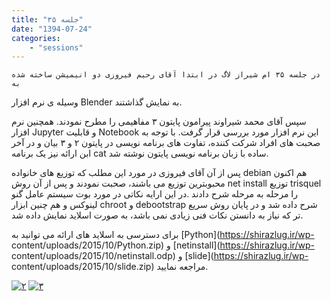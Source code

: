 ```yaml
---
title: "جلسه ۳۵"
date: "1394-07-24"
categories:
    - "sessions"
---
```

    در جلسه ۳۵ ام شیراز لاگ در ابتدا آقای رحیم فیروزی دو انیمیشن ساخته شده به
وسیله ی نرم افزار Blender به نمایش گذاشتند.

سپس آقای محمد شیراوند پیرامون پایتون ۳ مفاهیمی را مطرح نمودند. همچنین نرم
افزار Jupyter و قابلیت Notebook این نرم افزار مورد بررسی قرار گرفت. با توجه به
صحبت های افراد شرکت کننده، تفاوت های برنامه نویسی در پایتون ۲ و ۳ بیان و در
آخر ابن ارائه نیز یک برنامه cat ساده با زبان برنامه نویسی پایتون نوشته شد.

پس از آن آقای فیروزی در مورد این مطلب که توزیع های خانواده debian هم اکنون
محبوبترین توزیع می باشند، صحبت نمودند و پس از آن روش net install توزیع
trisquel را مرحله به مرحله شرح دادند .در این ارایه نکاتی در مورد بوت سیستم
عامل گنو لینوکس و هم چنین ابزار chroot و debootstrap شرح داده شد و در پایان
روش سریع تر که نیاز به دانستن نکات فنی زیادی نمی باشد، به صورت اسلاید نمایش
داده شد.

برای دسترسی به اسلاید های ارائه می توانید به [Python](https://shirazlug.ir/wp-
content/uploads/2015/10/Python.zip) و [netinstall](https://shirazlug.ir/wp-
content/uploads/2015/10/netinstall.odp) و [slide](https://shirazlug.ir/wp-
content/uploads/2015/10/slide.zip) مراجعه نمایید.

[![۲](img/922e5f8e-fdbb-11e6-86dd-a088b4d860141488289273.4603431.jpg)](img/922e5f8e-fdbb-11e6-86dd-a088b4d860141488289273.4603431.jpg)
[![۳](img/922e6182-fdbb-11e6-86dd-a088b4d860141488289273.4603765.jpeg)](img/922e6182-fdbb-11e6-86dd-a088b4d860141488289273.4603765.jpeg)

